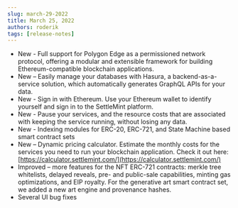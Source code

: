 ```yaml
---
slug: march-29-2022
title: March 25, 2022
authors: roderik
tags: [release-notes]
---
```


- New - Full support for Polygon Edge as a permissioned network protocol, offering a modular and extensible framework for building Ethereum-compatible blockchain applications.
- New – Easily manage your databases with Hasura, a backend-as-a-service solution, which automatically generates GraphQL APIs for your data.
- New - Sign in with Ethereum. Use your Ethereum wallet to identify yourself and sign in to the SettleMint platform.
- New - Pause your services, and the resource costs that are associated with keeping the service running, without losing any data.
- New - Indexing modules for ERC-20, ERC-721, and State Machine based smart contract sets
- New – Dynamic pricing calculator. Estimate the monthly costs for the services you need to run your blockchain application. Check it out here: [https://calculator.settlemint.com/](https://calculator.settlemint.com/)
- Improved – more features for the NFT ERC-721 contracts: merkle tree whitelists, delayed reveals, pre- and public-sale capabilities, minting gas optimizations, and EIP royalty. For the generative art smart contract set, we added a new art engine and provenance hashes.
- Several UI bug fixes
